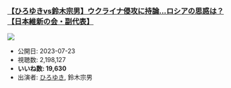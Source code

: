 ### [【ひろゆきvs鈴木宗男】ウクライナ侵攻に持論…ロシアの思惑は？【日本維新の会・副代表】](https://www.youtube.com/watch?v=Thz0fKoe98c)
[![](https://img.youtube.com/vi/Thz0fKoe98c/sddefault.jpg)](https://www.youtube.com/watch?v=Thz0fKoe98c)
-   公開日: 2023-07-23
-   視聴数: 2,198,127
-   **いいね数: 19,630**
-   出演者: [ひろゆき](/rehacq_fan/people/ひろゆき "wikilink"), 鈴木宗男

